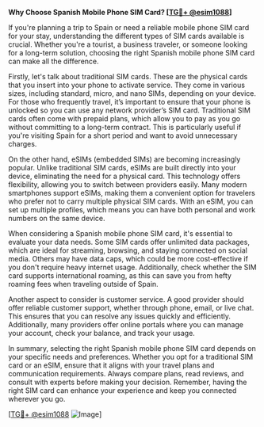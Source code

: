**Why Choose Spanish Mobile Phone SIM Card? [[TG💪+ @esim1088](https://t.me/s/esim1088)]**

If you're planning a trip to Spain or need a reliable mobile phone SIM card for your stay, understanding the different types of SIM cards available is crucial. Whether you're a tourist, a business traveler, or someone looking for a long-term solution, choosing the right Spanish mobile phone SIM card can make all the difference.

Firstly, let's talk about traditional SIM cards. These are the physical cards that you insert into your phone to activate service. They come in various sizes, including standard, micro, and nano SIMs, depending on your device. For those who frequently travel, it’s important to ensure that your phone is unlocked so you can use any network provider’s SIM card. Traditional SIM cards often come with prepaid plans, which allow you to pay as you go without committing to a long-term contract. This is particularly useful if you're visiting Spain for a short period and want to avoid unnecessary charges.

On the other hand, eSIMs (embedded SIMs) are becoming increasingly popular. Unlike traditional SIM cards, eSIMs are built directly into your device, eliminating the need for a physical card. This technology offers flexibility, allowing you to switch between providers easily. Many modern smartphones support eSIMs, making them a convenient option for travelers who prefer not to carry multiple physical SIM cards. With an eSIM, you can set up multiple profiles, which means you can have both personal and work numbers on the same device.

When considering a Spanish mobile phone SIM card, it's essential to evaluate your data needs. Some SIM cards offer unlimited data packages, which are ideal for streaming, browsing, and staying connected on social media. Others may have data caps, which could be more cost-effective if you don't require heavy internet usage. Additionally, check whether the SIM card supports international roaming, as this can save you from hefty roaming fees when traveling outside of Spain.

Another aspect to consider is customer service. A good provider should offer reliable customer support, whether through phone, email, or live chat. This ensures that you can resolve any issues quickly and efficiently. Additionally, many providers offer online portals where you can manage your account, check your balance, and track your usage.

In summary, selecting the right Spanish mobile phone SIM card depends on your specific needs and preferences. Whether you opt for a traditional SIM card or an eSIM, ensure that it aligns with your travel plans and communication requirements. Always compare plans, read reviews, and consult with experts before making your decision. Remember, having the right SIM card can enhance your experience and keep you connected wherever you go.

[[TG💪+ @esim1088](https://t.me/s/esim1088) ![Image](https://i.postimg.cc/Y0z9fWf4/image.png)]